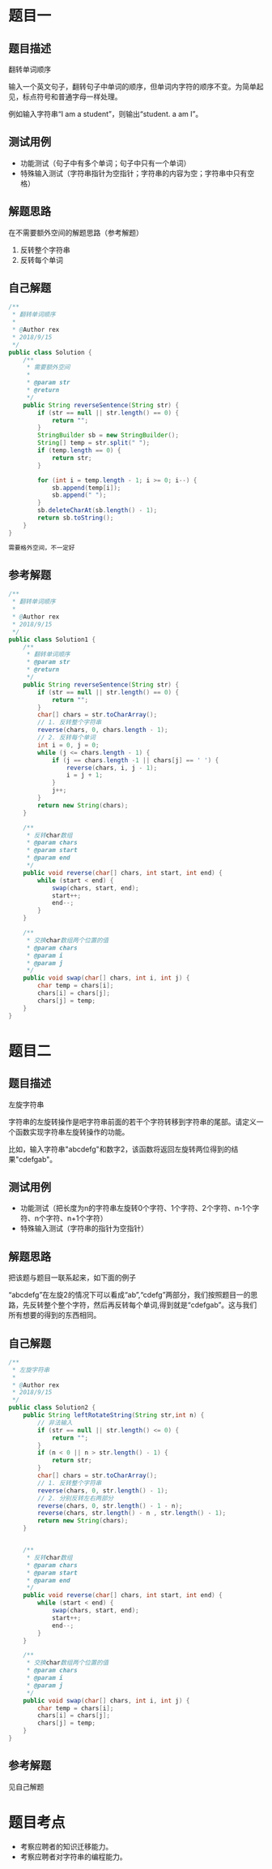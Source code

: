 # 题目一
## 题目描述
翻转单词顺序

输入一个英文句子，翻转句子中单词的顺序，但单词内字符的顺序不变。为简单起见，标点符号和普通字母一样处理。

例如输入字符串“I am a student”，则输出“student. a am I”。
## 测试用例
* 功能测试（句子中有多个单词；句子中只有一个单词）
* 特殊输入测试（字符串指针为空指针；字符串的内容为空；字符串中只有空格）

## 解题思路
在不需要额外空间的解题思路（参考解题）

1. 反转整个字符串
2. 反转每个单词

## 自己解题
```java
/**
 * 翻转单词顺序
 *
 * @Author rex
 * 2018/9/15
 */
public class Solution {
    /**
     * 需要额外空间
     *
     * @param str
     * @return
     */
    public String reverseSentence(String str) {
        if (str == null || str.length() == 0) {
            return "";
        }
        StringBuilder sb = new StringBuilder();
        String[] temp = str.split(" ");
        if (temp.length == 0) {
            return str;
        }

        for (int i = temp.length - 1; i >= 0; i--) {
            sb.append(temp[i]);
            sb.append(" ");
        }
        sb.deleteCharAt(sb.length() - 1);
        return sb.toString();
    }
}

需要格外空间，不一定好
```
## 参考解题
```java
/**
 * 翻转单词顺序
 *
 * @Author rex
 * 2018/9/15
 */
public class Solution1 {
    /**
     * 翻转单词顺序
     * @param str
     * @return
     */
    public String reverseSentence(String str) {
        if (str == null || str.length() == 0) {
            return "";
        }
        char[] chars = str.toCharArray();
        // 1. 反转整个字符串
        reverse(chars, 0, chars.length - 1);
        // 2. 反转每个单词
        int i = 0, j = 0;
        while (j <= chars.length - 1) {
            if (j == chars.length -1 || chars[j] == ' ') {
                reverse(chars, i, j - 1);
                i = j + 1;
            }
            j++;
        }
        return new String(chars);
    }

    /**
     * 反转char数组
     * @param chars
     * @param start
     * @param end
     */
    public void reverse(char[] chars, int start, int end) {
        while (start < end) {
            swap(chars, start, end);
            start++;
            end--;
        }
    }

    /**
     * 交换char数组两个位置的值
     * @param chars
     * @param i
     * @param j
     */
    public void swap(char[] chars, int i, int j) {
        char temp = chars[i];
        chars[i] = chars[j];
        chars[j] = temp;
    }
}
```
# 题目二
## 题目描述
左旋字符串

字符串的左旋转操作是吧字符串前面的若干个字符转移到字符串的尾部。请定义一个函数实现字符串左旋转操作的功能。

比如，输入字符串"abcdefg"和数字2，该函数将返回左旋转两位得到的结果"cdefgab"。

## 测试用例
* 功能测试（把长度为n的字符串左旋转0个字符、1个字符、2个字符、n-1个字符、n个字符、n+1个字符）
* 特殊输入测试（字符串的指针为空指针）

## 解题思路
把该题与题目一联系起来，如下面的例子

“abcdefg”在左旋2的情况下可以看成“ab”,“cdefg”两部分，我们按照题目一的思路，先反转整个整个字符，然后再反转每个单词,得到就是“cdefgab”。这与我们所有想要的得到的东西相同。
## 自己解题
```java
/**
 * 左旋字符串
 *
 * @Author rex
 * 2018/9/15
 */
public class Solution2 {
    public String leftRotateString(String str,int n) {
        // 非法输入
        if (str == null || str.length() <= 0) {
            return "";
        }
        if (n < 0 || n > str.length() - 1) {
            return str;
        }
        char[] chars = str.toCharArray();
        // 1. 反转整个字符串
        reverse(chars, 0, str.length() - 1);
        // 2. 分别反转左右两部分
        reverse(chars, 0, str.length() - 1 - n);
        reverse(chars, str.length() - n , str.length() - 1);
        return new String(chars);
    }


    /**
     * 反转char数组
     * @param chars
     * @param start
     * @param end
     */
    public void reverse(char[] chars, int start, int end) {
        while (start < end) {
            swap(chars, start, end);
            start++;
            end--;
        }
    }

    /**
     * 交换char数组两个位置的值
     * @param chars
     * @param i
     * @param j
     */
    public void swap(char[] chars, int i, int j) {
        char temp = chars[i];
        chars[i] = chars[j];
        chars[j] = temp;
    }
}
```
## 参考解题
见自己解题

# 题目考点
* 考察应聘者的知识迁移能力。
* 考察应聘者对字符串的编程能力。
